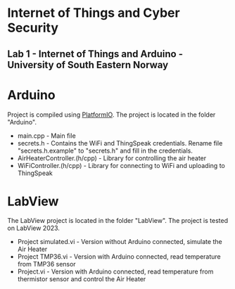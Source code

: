 # Internet of Things and Cyber Security
## 	Lab 1 - Internet of Things and Arduino - University of South Eastern Norway

# Arduino
Project is compiled using [PlatformIO](https://platformio.org/). The project is located in the folder "Arduino".
 - main.cpp - Main file
 - secrets.h - Contains the WiFi and ThingSpeak credentials. Rename file "secrets.h.example" to "secrets.h" and fill in the credentials.
 - AirHeaterController.(h/cpp) - Library for controlling the air heater
 - WiFiController.(h/cpp) - Library for connecting to WiFi and uploading to ThingSpeak

# LabView
The LabView project is located in the folder "LabView". The project is tested on LabView 2023.
 - Project simulated.vi - Version without Arduino connected, simulate the Air Heater
 - Project TMP36.vi - Version with Arduino connected, read temperature from TMP36 sensor
 - Project.vi - Version with Arduino connected, read temperature from thermistor sensor and control the Air Heater